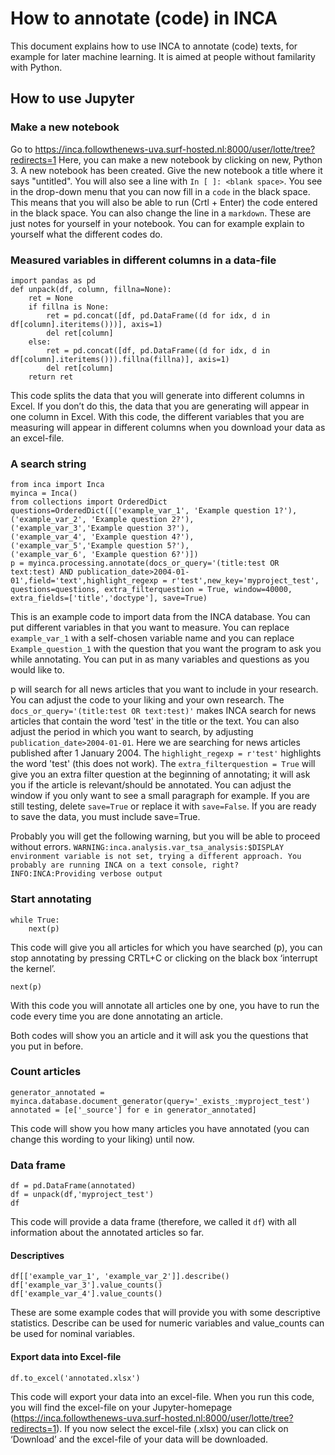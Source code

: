 # How to annotate (code) in INCA

This document explains how to use INCA to annotate (code) texts, for example for later machine learning. It is aimed at people without familarity with Python.

## How to use Jupyter

### Make a new notebook

Go to https://inca.followthenews-uva.surf-hosted.nl:8000/user/lotte/tree?redirects=1 
Here, you can make a new notebook by clicking on new, Python 3.
A new notebook has been created.
Give the new notebook a title where it says "untitled". You will also see a line with 
`In [ ]: <blank space>`. 
You see in the drop-down menu that you can now fill in a `code` in the black space. 
This means that you will also be able to run (Crtl + Enter) the code entered in the black space. 
You can also change the line in a `markdown`. 
These are just notes for yourself in your notebook. 
You can for example explain to yourself what the different codes do.


### Measured variables in different columns in a data-file
```
import pandas as pd
def unpack(df, column, fillna=None):
    ret = None
    if fillna is None:
        ret = pd.concat([df, pd.DataFrame((d for idx, d in df[column].iteritems()))], axis=1)
        del ret[column]
    else:
        ret = pd.concat([df, pd.DataFrame((d for idx, d in df[column].iteritems())).fillna(fillna)], axis=1)
        del ret[column]
    return ret
```

This code splits the data that you will generate into different columns in Excel. 
If you don’t do this, the data that you are generating will appear in one column in Excel. With this code, the different variables that you are measuring will appear in different columns when you download your data as an excel-file.

### A search string
```
from inca import Inca
myinca = Inca()
from collections import OrderedDict
questions=OrderedDict([('example_var_1', 'Example question 1?'),
('example_var_2', 'Example question 2?'),
('example_var_3','Example question 3?'),
('example_var_4', 'Example question 4?'),
('example_var_5','Example question 5?'),
('example_var_6', 'Example question 6?')])
p = myinca.processing.annotate(docs_or_query='(title:test OR text:test) AND publication_date>2004-01-01',field='text',highlight_regexp = r'test',new_key='myproject_test', questions=questions, extra_filterquestion = True, window=40000, extra_fields=['title','doctype'], save=True)
```

This is an example code to import data from the INCA database.
You can put different variables in that you want to measure.
You can replace `example_var_1` with a self-chosen variable name and you can replace `Example_question_1` with the question that you want the program to ask you while annotating. You can put in as many variables and questions as you would like to.  

p will search for all news articles that you want to include in your research. You can adjust the code to your liking and your own research. 
The `docs_or_query='(title:test OR text:test)'` makes INCA search for news articles that contain the word 'test' in the title or the text.
You can also adjust the period in which you want to search, by adjusting `publication_date>2004-01-01`. 
Here we are searching for news articles published after 1 January 2004. 
The `highlight_regexp = r'test'` highlights the word 'test' (this does not work). 
The `extra_filterquestion = True` will give you an extra filter question at the beginning of annotating; it will ask you if the article is relevant/should be annotated. 
You can adjust the window if you only want to see a small paragraph for example. 
If you are still testing, delete `save=True` or replace it with `save=False`. 
If you are ready to save the data, you must include save=True. 

Probably you will get the following warning, but you will be able to proceed without errors. 
`WARNING:inca.analysis.var_tsa_analysis:$DISPLAY environment variable is not set, trying a different approach. You probably are running INCA on a text console, right?
INFO:INCA:Providing verbose output`

### Start annotating
```
while True:
    next(p)
```
This code will give you all articles for which you have searched (p), you can stop annotating by pressing CRTL+C or clicking on the black box ‘interrupt the kernel’. 

```
next(p)
```
With this code you will annotate all articles one by one, you have to run the code every time you are done annotating an article.  

Both codes will show you an article and it will ask you the questions that you put in before. 


### Count articles
```
generator_annotated = myinca.database.document_generator(query='_exists_:myproject_test')
annotated = [e['_source'] for e in generator_annotated]
```

This code will show you how many articles you have annotated (you can change this wording to your liking) until now. 


### Data frame
```
df = pd.DataFrame(annotated)
df = unpack(df,'myproject_test')
df
```
This code will provide a data frame (therefore, we called it `df`) with all information about the annotated articles so far. 

#### Descriptives
```
df[['example_var_1', 'example_var_2']].describe()
df['example_var_3'].value_counts()
df['example_var_4'].value_counts()
```

These are some example codes that will provide you with some descriptive statistics. Describe can be used for numeric variables and value_counts can be used for nominal variables.

#### Export data into Excel-file
```
df.to_excel('annotated.xlsx')
```

This code will export your data into an excel-file. When you run this code, you will find the excel-file on your Jupyter-homepage (https://inca.followthenews-uva.surf-hosted.nl:8000/user/lotte/tree?redirects=1). If you now select the excel-file (.xlsx) you can click on ‘Download’ and the excel-file of your data will be downloaded. 
